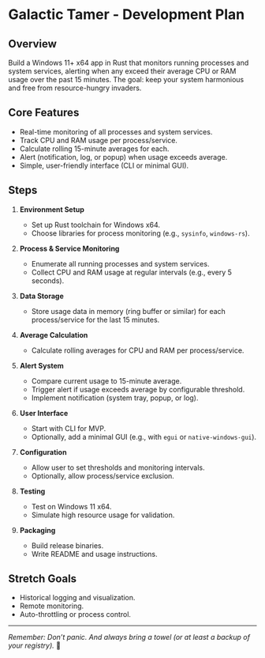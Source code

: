 # Galactic Tamer - Development Plan

## Overview

Build a Windows 11+ x64 app in Rust that monitors running processes and system services, alerting when any exceed their average CPU or RAM usage over the past 15 minutes. The goal: keep your system harmonious and free from resource-hungry invaders.

## Core Features

- Real-time monitoring of all processes and system services.
- Track CPU and RAM usage per process/service.
- Calculate rolling 15-minute averages for each.
- Alert (notification, log, or popup) when usage exceeds average.
- Simple, user-friendly interface (CLI or minimal GUI).

## Steps

1. **Environment Setup**

   - Set up Rust toolchain for Windows x64.
   - Choose libraries for process monitoring (e.g., `sysinfo`, `windows-rs`).

2. **Process & Service Monitoring**

   - Enumerate all running processes and system services.
   - Collect CPU and RAM usage at regular intervals (e.g., every 5 seconds).

3. **Data Storage**

   - Store usage data in memory (ring buffer or similar) for each process/service for the last 15 minutes.

4. **Average Calculation**

   - Calculate rolling averages for CPU and RAM per process/service.

5. **Alert System**

   - Compare current usage to 15-minute average.
   - Trigger alert if usage exceeds average by configurable threshold.
   - Implement notification (system tray, popup, or log).

6. **User Interface**

   - Start with CLI for MVP.
   - Optionally, add a minimal GUI (e.g., with `egui` or `native-windows-gui`).

7. **Configuration**

   - Allow user to set thresholds and monitoring intervals.
   - Optionally, allow process/service exclusion.

8. **Testing**

   - Test on Windows 11 x64.
   - Simulate high resource usage for validation.

9. **Packaging**
   - Build release binaries.
   - Write README and usage instructions.

## Stretch Goals

- Historical logging and visualization.
- Remote monitoring.
- Auto-throttling or process control.

---

_Remember: Don’t panic. And always bring a towel (or at least a backup of your registry)._ 🚀
